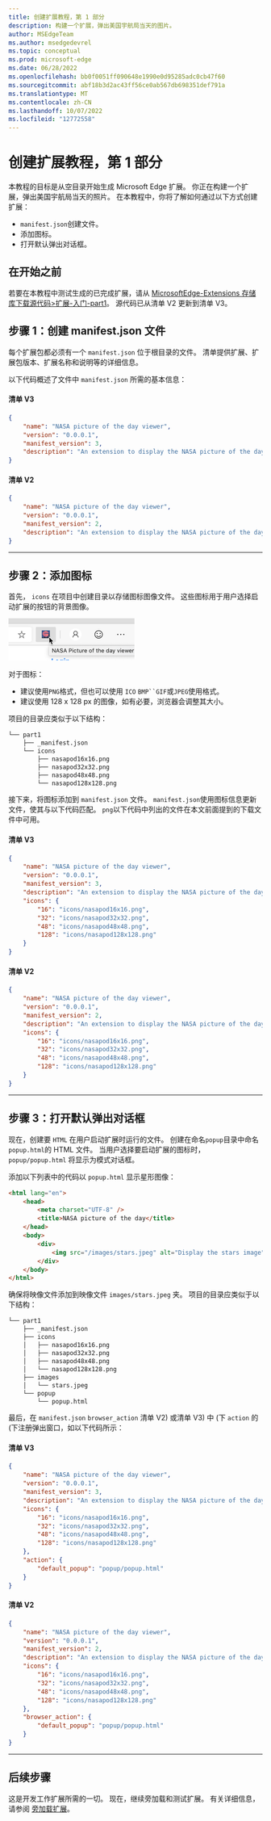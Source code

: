 ```yaml
---
title: 创建扩展教程，第 1 部分
description: 构建一个扩展，弹出美国宇航局当天的图片。
author: MSEdgeTeam
ms.author: msedgedevrel
ms.topic: conceptual
ms.prod: microsoft-edge
ms.date: 06/28/2022
ms.openlocfilehash: bb0f0051ff090648e1990e0d95285adc0cb47f60
ms.sourcegitcommit: abf18b3d2ac43ff56ce0ab567db698351def791a
ms.translationtype: MT
ms.contentlocale: zh-CN
ms.lasthandoff: 10/07/2022
ms.locfileid: "12772558"
---
```

# <a name="create-an-extension-tutorial-part-1"></a>创建扩展教程，第 1 部分

本教程的目标是从空目录开始生成 Microsoft Edge 扩展。  你正在构建一个扩展，弹出美国宇航局当天的照片。  在本教程中，你将了解如何通过以下方式创建扩展：

*   `manifest.json`创建文件。
*   添加图标。
*   打开默认弹出对话框。


<!-- ====================================================================== -->
## <a name="before-you-begin"></a>在开始之前

若要在本教程中测试生成的已完成扩展，请从 [MicrosoftEdge-Extensions 存储库下载源代码>扩展-入门-part1](https://github.com/microsoft/MicrosoftEdge-Extensions/tree/main/Extension%20samples/extension-getting-started-part1/part1)。 源代码已从清单 V2 更新到清单 V3。


<!-- ====================================================================== -->
## <a name="step-1-create-a-manifestjson-file"></a>步骤 1：创建 manifest.json 文件

每个扩展包都必须有一个 `manifest.json` 位于根目录的文件。  清单提供扩展、扩展包版本、扩展名称和说明等的详细信息。

以下代码概述了文件中 `manifest.json` 所需的基本信息：

#### [<a name="manifest-v3"></a>清单 V3](#tab/v3)

```json
{
    "name": "NASA picture of the day viewer",
    "version": "0.0.0.1",
    "manifest_version": 3,
    "description": "An extension to display the NASA picture of the day."
}
```

#### [<a name="manifest-v2"></a>清单 V2](#tab/v2)

```json
{
    "name": "NASA picture of the day viewer",
    "version": "0.0.0.1",
    "manifest_version": 2,
    "description": "An extension to display the NASA picture of the day."
}
```

---


<!-- ====================================================================== -->
## <a name="step-2-add-icons"></a>步骤 2：添加图标

首先， `icons` 在项目中创建目录以存储图标图像文件。  这些图标用于用户选择启动扩展的按钮的背景图像。

![用于打开扩展的工具栏上的图标。](./media/part1-badge1.png)

对于图标：
*  建议使用`PNG`格式，但也可以使用 `ICO` `BMP``GIF`或`JPEG`使用格式。
*  建议使用 128 x 128 px 的图像，如有必要，浏览器会调整其大小。

项目的目录应类似于以下结构：

```shell
└── part1
    ├── _manifest.json
    └── icons
        ├── nasapod16x16.png
        ├── nasapod32x32.png
        ├── nasapod48x48.png
        └── nasapod128x128.png
```

接下来，将图标添加到 `manifest.json` 文件。 `manifest.json`使用图标信息更新文件，使其与以下代码匹配。 `png`以下代码中列出的文件在本文前面提到的下载文件中可用。

#### [<a name="manifest-v3"></a>清单 V3](#tab/v3)

```json
{
    "name": "NASA picture of the day viewer",
    "version": "0.0.0.1",
    "manifest_version": 3,
    "description": "An extension to display the NASA picture of the day.",
    "icons": {
        "16": "icons/nasapod16x16.png",
        "32": "icons/nasapod32x32.png",
        "48": "icons/nasapod48x48.png",
        "128": "icons/nasapod128x128.png"
    }
}
```

#### [<a name="manifest-v2"></a>清单 V2](#tab/v2)

```json
{
    "name": "NASA picture of the day viewer",
    "version": "0.0.0.1",
    "manifest_version": 2,
    "description": "An extension to display the NASA picture of the day.",
    "icons": {
        "16": "icons/nasapod16x16.png",
        "32": "icons/nasapod32x32.png",
        "48": "icons/nasapod48x48.png",
        "128": "icons/nasapod128x128.png"
    }
}
```

---


<!-- ====================================================================== -->
## <a name="step-3-open-a-default-pop-up-dialog"></a>步骤 3：打开默认弹出对话框

现在，创建要 `HTML` 在用户启动扩展时运行的文件。  创建在命名`popup`目录中命名`popup.html`的 HTML 文件。  当用户选择要启动扩展的图标时， `popup/popup.html` 将显示为模式对话框。

添加以下列表中的代码以 `popup.html` 显示星形图像：

```html
<html lang="en">
    <head>
        <meta charset="UTF-8" />
        <title>NASA picture of the day</title>
    </head>
    <body>
        <div>
            <img src="/images/stars.jpeg" alt="Display the stars image" />
        </div>
    </body>
</html>
```

确保将映像文件添加到映像文件 `images/stars.jpeg` 夹。  项目的目录应类似于以下结构：

```shell
└── part1
    ├── _manifest.json
    ├── icons
    │   ├── nasapod16x16.png
    │   ├── nasapod32x32.png
    │   ├── nasapod48x48.png
    │   └── nasapod128x128.png
    ├── images
    │   └── stars.jpeg
    └── popup
        └── popup.html
```

最后，在 `manifest.json` `browser_action` 清单 V2) 或清单 V3) 中 (下 `action` 的 (下注册弹出窗口，如以下代码所示：

#### [<a name="manifest-v3"></a>清单 V3](#tab/v3)

```json
{
    "name": "NASA picture of the day viewer",
    "version": "0.0.0.1",
    "manifest_version": 3,
    "description": "An extension to display the NASA picture of the day.",
    "icons": {
        "16": "icons/nasapod16x16.png",
        "32": "icons/nasapod32x32.png",
        "48": "icons/nasapod48x48.png",
        "128": "icons/nasapod128x128.png"
    },
    "action": {
        "default_popup": "popup/popup.html"
    }
}
```

#### [<a name="manifest-v2"></a>清单 V2](#tab/v2)

```json
{
    "name": "NASA picture of the day viewer",
    "version": "0.0.0.1",
    "manifest_version": 2,
    "description": "An extension to display the NASA picture of the day.",
    "icons": {
        "16": "icons/nasapod16x16.png",
        "32": "icons/nasapod32x32.png",
        "48": "icons/nasapod48x48.png",
        "128": "icons/nasapod128x128.png"
    },
    "browser_action": {
        "default_popup": "popup/popup.html"
    }
}
```

---


<!-- ====================================================================== -->
## <a name="next-steps"></a>后续步骤

这是开发工作扩展所需的一切。  现在，继续旁加载和测试扩展。  有关详细信息，请参阅 [旁加载扩展](extension-sideloading.md)。
